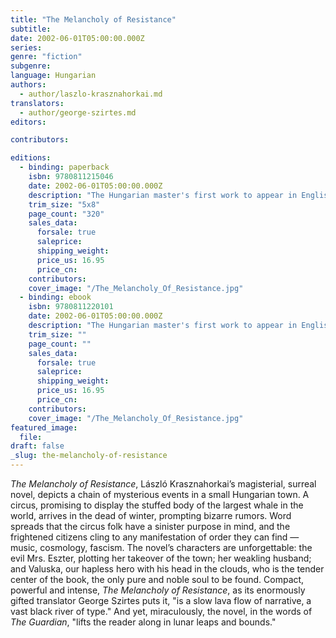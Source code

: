 ```yaml
---
title: "The Melancholy of Resistance"
subtitle:
date: 2002-06-01T05:00:00.000Z
series:
genre: "fiction"
subgenre:
language: Hungarian
authors:
  - author/laszlo-krasznahorkai.md
translators:
  - author/george-szirtes.md
editors:

contributors:

editions:
  - binding: paperback
    isbn: 9780811215046
    date: 2002-06-01T05:00:00.000Z
    description: "The Hungarian master's first work to appear in English, and still one of the best "
    trim_size: "5x8"
    page_count: "320"
    sales_data:
      forsale: true
      saleprice:
      shipping_weight:
      price_us: 16.95
      price_cn:
    contributors:
    cover_image: "/The_Melancholy_Of_Resistance.jpg"
  - binding: ebook
    isbn: 9780811220101
    date: 2002-06-01T05:00:00.000Z
    description: "The Hungarian master's first work to appear in English, and still one of the best "
    trim_size: ""
    page_count: ""
    sales_data:
      forsale: true
      saleprice:
      shipping_weight:
      price_us: 16.95
      price_cn:
    contributors:
    cover_image: "/The_Melancholy_Of_Resistance.jpg"
featured_image:
  file:
draft: false
_slug: the-melancholy-of-resistance
---
```


_The Melancholy of Resistance_, László Krasznahorkai’s magisterial, surreal novel, depicts a chain of mysterious events in a small Hungarian town. A circus, promising to display the stuffed body of the largest whale in the world, arrives in the dead of winter, prompting bizarre rumors. Word spreads that the circus folk have a sinister purpose in mind, and the frightened citizens cling to any manifestation of order they can find — music, cosmology, fascism. The novel’s characters are unforgettable: the evil Mrs. Eszter, plotting her takeover of the town; her weakling husband; and Valuska, our hapless hero with his head in the clouds, who is the tender center of the book, the only pure and noble soul to be found. Compact, powerful and intense, _The Melancholy of Resistance_, as its enormously gifted translator George Szirtes puts it, "is a slow lava flow of narrative, a vast black river of type." And yet, miraculously, the novel, in the words of _The Guardian_, "lifts the reader along in lunar leaps and bounds."

